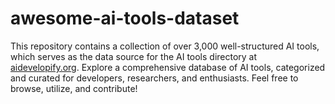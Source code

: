 # awesome-ai-tools-dataset
This repository contains a collection of over 3,000 well-structured AI tools, which serves as the data source for the AI tools directory at [aidevelopify.org](https://aidevelopify.org/). Explore a comprehensive database of AI tools, categorized and curated for developers, researchers, and enthusiasts. Feel free to browse, utilize, and contribute!
